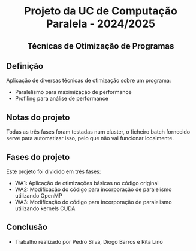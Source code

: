 <h1 align="center">Projeto da UC de Computação Paralela - 2024/2025</h1>
<h2 align="center">Técnicas de Otimização de Programas</h2>

## Definição
Aplicação de diversas técnicas de otimização sobre um programa:
- Paralelismo para maximização de performance
- Profiling para análise de performance

## Notas do projeto
Todas as três fases foram testadas num cluster, o ficheiro batch fornecido serve para automatizar isso, pelo que não vai funcionar localmente.

## Fases do projeto
Este projeto foi dividido em três fases:
- WA1: Aplicação de otimizações básicas no código original
- WA2: Modificação do código para incorporação de paralelismo utilizando OpenMP
- WA3: Modificação do código para incorporação de paralelismo utilizando kernels CUDA

## Conclusão
- Trabalho realizado por Pedro Silva, Diogo Barros e Rita Lino
